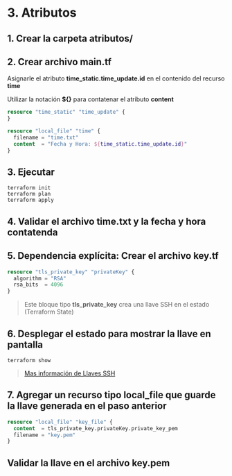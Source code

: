 # 3. Atributos <!-- omit in TOC -->

## 1. Crear la carpeta atributos/

## 2. Crear archivo main.tf

Asignarle el atributo **time_static.time_update.id** en el contenido del recurso **time**

Utilizar la notación **${}** para contatenar el atributo **content**

```tf
resource "time_static" "time_update" {
}

resource "local_file" "time" {
  filename = "time.txt"
  content  = "Fecha y Hora: ${time_static.time_update.id}"
}
```

## 3. Ejecutar
```vim
terraform init
terraform plan
terraform apply
```

## 4. Validar el archivo time.txt y la fecha y hora contatenda

## 5. Dependencia explícita: Crear el archivo key.tf

```tf
resource "tls_private_key" "privateKey" {
  algorithm = "RSA"
  rsa_bits  = 4096
}
```

> Este bloque tipo **tls_private_key** crea una llave SSH en el estado (Terraform State)

## 6. Desplegar el estado para mostrar la llave en pantalla

```vim
terraform show
```
> [Mas información de Llaves SSH](https://registry.terraform.io/providers/hashicorp/tls/latest/docs/resources/private_key)


## 7. Agregar un recurso tipo local_file que guarde la llave generada en el paso anterior
```tf
resource "local_file" "key_file" {
  content  = tls_private_key.privateKey.private_key_pem
  filename = "key.pem"
}
```

## Validar la llave en el archivo key.pem
